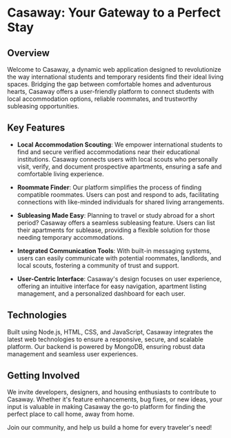 # Casaway: Your Gateway to a Perfect Stay

## Overview

Welcome to Casaway, a dynamic web application designed to revolutionize the way international students and temporary residents find their ideal living spaces. Bridging the gap between comfortable homes and adventurous hearts, Casaway offers a user-friendly platform to connect students with local accommodation options, reliable roommates, and trustworthy subleasing opportunities.

## Key Features

- **Local Accommodation Scouting**: We empower international students to find and secure verified accommodations near their educational institutions. Casaway connects users with local scouts who personally visit, verify, and document prospective apartments, ensuring a safe and comfortable living experience.

- **Roommate Finder**: Our platform simplifies the process of finding compatible roommates. Users can post and respond to ads, facilitating connections with like-minded individuals for shared living arrangements.

- **Subleasing Made Easy**: Planning to travel or study abroad for a short period? Casaway offers a seamless subleasing feature. Users can list their apartments for sublease, providing a flexible solution for those needing temporary accommodations.

- **Integrated Communication Tools**: With built-in messaging systems, users can easily communicate with potential roommates, landlords, and local scouts, fostering a community of trust and support.

- **User-Centric Interface**: Casaway's design focuses on user experience, offering an intuitive interface for easy navigation, apartment listing management, and a personalized dashboard for each user.

## Technologies

Built using Node.js, HTML, CSS, and JavaScript, Casaway integrates the latest web technologies to ensure a responsive, secure, and scalable platform. Our backend is powered by MongoDB, ensuring robust data management and seamless user experiences.

## Getting Involved

We invite developers, designers, and housing enthusiasts to contribute to Casaway. Whether it's feature enhancements, bug fixes, or new ideas, your input is valuable in making Casaway the go-to platform for finding the perfect place to call home, away from home.

Join our community, and help us build a home for every traveler's need!
